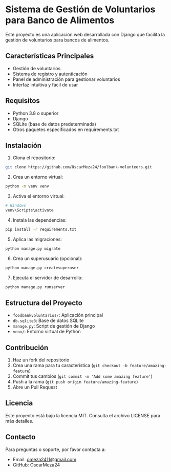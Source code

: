 # Sistema de Gestión de Voluntarios para Banco de Alimentos

Este proyecto es una aplicación web desarrollada con Django que facilita la gestión de voluntarios para bancos de alimentos.

## Características Principales

- Gestión de voluntarios
- Sistema de registro y autenticación
- Panel de administración para gestionar voluntarios
- Interfaz intuitiva y fácil de usar

## Requisitos

- Python 3.8 o superior
- Django
- SQLite (base de datos predeterminada)
- Otros paquetes especificados en requirements.txt

## Instalación

1. Clona el repositorio:
```bash
git clone https://github.com/OscarMeza24/foolbank-volunteers.git
```

2. Crea un entorno virtual:
```bash
python -m venv venv
```

3. Activa el entorno virtual:
```bash
# Windows
venv\Scripts\activate
```

4. Instala las dependencias:
```bash
pip install -r requirements.txt
```

5. Aplica las migraciones:
```bash
python manage.py migrate
```

6. Crea un superusuario (opcional):
```bash
python manage.py createsuperuser
```

7. Ejecuta el servidor de desarrollo:
```bash
python manage.py runserver
```

## Estructura del Proyecto

- `foodbankvoluntarios/`: Aplicación principal
- `db.sqlite3`: Base de datos SQLite
- `manage.py`: Script de gestión de Django
- `venv/`: Entorno virtual de Python

## Contribución

1. Haz un fork del repositorio
2. Crea una rama para tu característica (`git checkout -b feature/amazing-feature`)
3. Commit tus cambios (`git commit -m 'Add some amazing feature'`)
4. Push a la rama (`git push origin feature/amazing-feature`)
5. Abre un Pull Request

## Licencia

Este proyecto está bajo la licencia MIT. Consulta el archivo LICENSE para más detalles.

## Contacto

Para preguntas o soporte, por favor contacta a:
- Email: omeza2411@gmail.com
- GitHub: OscarMeza24

